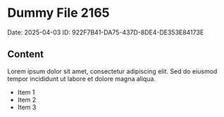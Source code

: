 # Dummy File 2165

Date: 2025-04-03
ID: 922F7B41-DA75-437D-8DE4-DE353E84173E

## Content

Lorem ipsum dolor sit amet, consectetur adipiscing elit.
Sed do eiusmod tempor incididunt ut labore et dolore magna aliqua.

* Item 1
* Item 2
* Item 3

